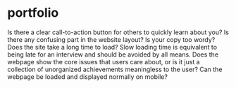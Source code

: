 # portfolio
Is there a clear call-to-action button for others to quickly learn about you?
Is there any confusing part in the website layout?
Is your copy too wordy?
Does the site take a long time to load? Slow loading time is equivalent to being late for an interview and should be avoided by all means.
Does the webpage show the core issues that users care about, or is it just a collection of unorganized achievements meaningless to the user?
Can the webpage be loaded and displayed normally on mobile?